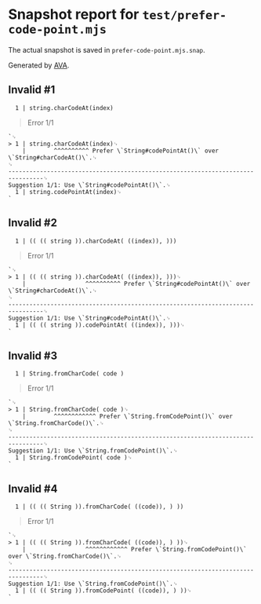 # Snapshot report for `test/prefer-code-point.mjs`

The actual snapshot is saved in `prefer-code-point.mjs.snap`.

Generated by [AVA](https://avajs.dev).

## Invalid #1
      1 | string.charCodeAt(index)

> Error 1/1

    `␊
    > 1 | string.charCodeAt(index)␊
        |        ^^^^^^^^^^ Prefer \`String#codePointAt()\` over \`String#charCodeAt()\`.␊
    ␊
    --------------------------------------------------------------------------------␊
    Suggestion 1/1: Use \`String#codePointAt()\`.␊
      1 | string.codePointAt(index)␊
    `

## Invalid #2
      1 | (( (( string )).charCodeAt( ((index)), )))

> Error 1/1

    `␊
    > 1 | (( (( string )).charCodeAt( ((index)), )))␊
        |                 ^^^^^^^^^^ Prefer \`String#codePointAt()\` over \`String#charCodeAt()\`.␊
    ␊
    --------------------------------------------------------------------------------␊
    Suggestion 1/1: Use \`String#codePointAt()\`.␊
      1 | (( (( string )).codePointAt( ((index)), )))␊
    `

## Invalid #3
      1 | String.fromCharCode( code )

> Error 1/1

    `␊
    > 1 | String.fromCharCode( code )␊
        |        ^^^^^^^^^^^^ Prefer \`String.fromCodePoint()\` over \`String.fromCharCode()\`.␊
    ␊
    --------------------------------------------------------------------------------␊
    Suggestion 1/1: Use \`String.fromCodePoint()\`.␊
      1 | String.fromCodePoint( code )␊
    `

## Invalid #4
      1 | (( (( String )).fromCharCode( ((code)), ) ))

> Error 1/1

    `␊
    > 1 | (( (( String )).fromCharCode( ((code)), ) ))␊
        |                 ^^^^^^^^^^^^ Prefer \`String.fromCodePoint()\` over \`String.fromCharCode()\`.␊
    ␊
    --------------------------------------------------------------------------------␊
    Suggestion 1/1: Use \`String.fromCodePoint()\`.␊
      1 | (( (( String )).fromCodePoint( ((code)), ) ))␊
    `
